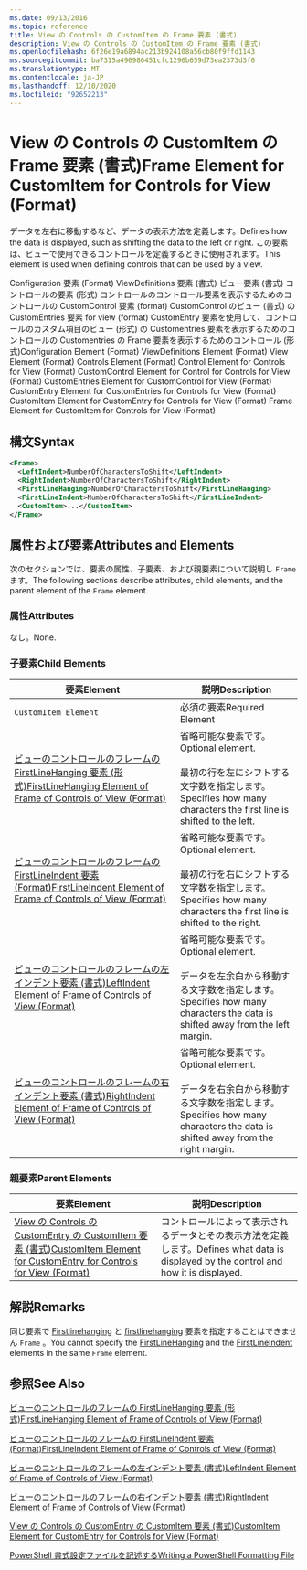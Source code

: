 ```yaml
---
ms.date: 09/13/2016
ms.topic: reference
title: View の Controls の CustomItem の Frame 要素 (書式)
description: View の Controls の CustomItem の Frame 要素 (書式)
ms.openlocfilehash: 6f26e19a6894ac213b924108a56cb80f9ffd1143
ms.sourcegitcommit: ba7315a496986451cfc1296b659d73ea2373d3f0
ms.translationtype: MT
ms.contentlocale: ja-JP
ms.lasthandoff: 12/10/2020
ms.locfileid: "92652213"
---
```

# <a name="frame-element-for-customitem-for-controls-for-view-format"></a><span data-ttu-id="7bf3d-103">View の Controls の CustomItem の Frame 要素 (書式)</span><span class="sxs-lookup"><span data-stu-id="7bf3d-103">Frame Element for CustomItem for Controls for View (Format)</span></span>

<span data-ttu-id="7bf3d-104">データを左右に移動するなど、データの表示方法を定義します。</span><span class="sxs-lookup"><span data-stu-id="7bf3d-104">Defines how the data is displayed, such as shifting the data to the left or right.</span></span> <span data-ttu-id="7bf3d-105">この要素は、ビューで使用できるコントロールを定義するときに使用されます。</span><span class="sxs-lookup"><span data-stu-id="7bf3d-105">This element is used when defining controls that can be used by a view.</span></span>

<span data-ttu-id="7bf3d-106">Configuration 要素 (Format) ViewDefinitions 要素 (書式) ビュー要素 (書式) コントロールの要素 (形式) コントロールのコントロール要素を表示するためのコントロールの CustomControl 要素 (format) CustomControl のビュー (書式) の CustomEntries 要素 for view (format) CustomEntry 要素を使用して、コントロールのカスタム項目のビュー (形式) の Customentries 要素を表示するためのコントロールの Customentries の Frame 要素を表示するためのコントロール (形式)</span><span class="sxs-lookup"><span data-stu-id="7bf3d-106">Configuration Element (Format) ViewDefinitions Element (Format) View Element (Format) Controls Element (Format) Control Element for Controls for View (Format) CustomControl Element for Control for Controls for View (Format) CustomEntries Element for CustomControl for View (Format) CustomEntry Element for CustomEntries for Controls for View (Format) CustomItem Element for CustomEntry for Controls for View (Format) Frame Element for CustomItem for Controls for View (Format)</span></span>

## <a name="syntax"></a><span data-ttu-id="7bf3d-107">構文</span><span class="sxs-lookup"><span data-stu-id="7bf3d-107">Syntax</span></span>

```xml
<Frame>
  <LeftIndent>NumberOfCharactersToShift</LeftIndent>
  <RightIndent>NumberOfCharactersToShift</RightIndent>
  <FirstLineHanging>NumberOfCharactersToShift</FirstLineHanging>
  <FirstLineIndent>NumberOfCharactersToShift</FirstLineIndent>
  <CustomItem>...</CustomItem>
</Frame>
```

## <a name="attributes-and-elements"></a><span data-ttu-id="7bf3d-108">属性および要素</span><span class="sxs-lookup"><span data-stu-id="7bf3d-108">Attributes and Elements</span></span>

<span data-ttu-id="7bf3d-109">次のセクションでは、要素の属性、子要素、および親要素について説明し `Frame` ます。</span><span class="sxs-lookup"><span data-stu-id="7bf3d-109">The following sections describe attributes, child elements, and the parent element of the `Frame` element.</span></span>

### <a name="attributes"></a><span data-ttu-id="7bf3d-110">属性</span><span class="sxs-lookup"><span data-stu-id="7bf3d-110">Attributes</span></span>

<span data-ttu-id="7bf3d-111">なし。</span><span class="sxs-lookup"><span data-stu-id="7bf3d-111">None.</span></span>

### <a name="child-elements"></a><span data-ttu-id="7bf3d-112">子要素</span><span class="sxs-lookup"><span data-stu-id="7bf3d-112">Child Elements</span></span>

|<span data-ttu-id="7bf3d-113">要素</span><span class="sxs-lookup"><span data-stu-id="7bf3d-113">Element</span></span>|<span data-ttu-id="7bf3d-114">説明</span><span class="sxs-lookup"><span data-stu-id="7bf3d-114">Description</span></span>|
|-------------|-----------------|
|`CustomItem Element`|<span data-ttu-id="7bf3d-115">必須の要素</span><span class="sxs-lookup"><span data-stu-id="7bf3d-115">Required Element</span></span>|
|[<span data-ttu-id="7bf3d-116">ビューのコントロールのフレームの FirstLineHanging 要素 (形式)</span><span class="sxs-lookup"><span data-stu-id="7bf3d-116">FirstLineHanging Element of Frame of Controls of View (Format)</span></span>](./firstlinehanging-element-for-frame-for-controls-for-view-format.md)|<span data-ttu-id="7bf3d-117">省略可能な要素です。</span><span class="sxs-lookup"><span data-stu-id="7bf3d-117">Optional element.</span></span><br /><br /> <span data-ttu-id="7bf3d-118">最初の行を左にシフトする文字数を指定します。</span><span class="sxs-lookup"><span data-stu-id="7bf3d-118">Specifies how many characters the first line is shifted to the left.</span></span>|
|[<span data-ttu-id="7bf3d-119">ビューのコントロールのフレームの FirstLineIndent 要素 (Format)</span><span class="sxs-lookup"><span data-stu-id="7bf3d-119">FirstLineIndent Element of Frame of Controls of View (Format)</span></span>](./firstlineindent-element-for-frame-for-controls-for-view-format.md)|<span data-ttu-id="7bf3d-120">省略可能な要素です。</span><span class="sxs-lookup"><span data-stu-id="7bf3d-120">Optional element.</span></span><br /><br /> <span data-ttu-id="7bf3d-121">最初の行を右にシフトする文字数を指定します。</span><span class="sxs-lookup"><span data-stu-id="7bf3d-121">Specifies how many characters the first line is shifted to the right.</span></span>|
|[<span data-ttu-id="7bf3d-122">ビューのコントロールのフレームの左インデント要素 (書式)</span><span class="sxs-lookup"><span data-stu-id="7bf3d-122">LeftIndent Element of Frame of Controls of View (Format)</span></span>](./leftindent-element-for-frame-for-controls-for-view-format.md)|<span data-ttu-id="7bf3d-123">省略可能な要素です。</span><span class="sxs-lookup"><span data-stu-id="7bf3d-123">Optional element.</span></span><br /><br /> <span data-ttu-id="7bf3d-124">データを左余白から移動する文字数を指定します。</span><span class="sxs-lookup"><span data-stu-id="7bf3d-124">Specifies how many characters the data is shifted away from the left margin.</span></span>|
|[<span data-ttu-id="7bf3d-125">ビューのコントロールのフレームの右インデント要素 (書式)</span><span class="sxs-lookup"><span data-stu-id="7bf3d-125">RightIndent Element of Frame of Controls of View (Format)</span></span>](./rightindent-element-for-frame-for-controls-for-view-format.md)|<span data-ttu-id="7bf3d-126">省略可能な要素です。</span><span class="sxs-lookup"><span data-stu-id="7bf3d-126">Optional element.</span></span><br /><br /> <span data-ttu-id="7bf3d-127">データを右余白から移動する文字数を指定します。</span><span class="sxs-lookup"><span data-stu-id="7bf3d-127">Specifies how many characters the data is shifted away from the right margin.</span></span>|

### <a name="parent-elements"></a><span data-ttu-id="7bf3d-128">親要素</span><span class="sxs-lookup"><span data-stu-id="7bf3d-128">Parent Elements</span></span>

|<span data-ttu-id="7bf3d-129">要素</span><span class="sxs-lookup"><span data-stu-id="7bf3d-129">Element</span></span>|<span data-ttu-id="7bf3d-130">説明</span><span class="sxs-lookup"><span data-stu-id="7bf3d-130">Description</span></span>|
|-------------|-----------------|
|[<span data-ttu-id="7bf3d-131">View の Controls の CustomEntry の CustomItem 要素 (書式)</span><span class="sxs-lookup"><span data-stu-id="7bf3d-131">CustomItem Element for CustomEntry for Controls for View (Format)</span></span>](./customitem-element-for-customentry-for-controls-for-view-format.md)|<span data-ttu-id="7bf3d-132">コントロールによって表示されるデータとその表示方法を定義します。</span><span class="sxs-lookup"><span data-stu-id="7bf3d-132">Defines what data is displayed by the control and how it is displayed.</span></span>|

## <a name="remarks"></a><span data-ttu-id="7bf3d-133">解説</span><span class="sxs-lookup"><span data-stu-id="7bf3d-133">Remarks</span></span>

<span data-ttu-id="7bf3d-134">同じ要素で [Firstlinehanging](./firstlinehanging-element-for-frame-for-controls-for-view-format.md) と [firstlinehanging](./firstlineindent-element-for-frame-for-controls-for-view-format.md) 要素を指定することはできません `Frame` 。</span><span class="sxs-lookup"><span data-stu-id="7bf3d-134">You cannot specify the [FirstLineHanging](./firstlinehanging-element-for-frame-for-controls-for-view-format.md) and the [FirstLineIndent](./firstlineindent-element-for-frame-for-controls-for-view-format.md) elements in the same `Frame` element.</span></span>

## <a name="see-also"></a><span data-ttu-id="7bf3d-135">参照</span><span class="sxs-lookup"><span data-stu-id="7bf3d-135">See Also</span></span>

[<span data-ttu-id="7bf3d-136">ビューのコントロールのフレームの FirstLineHanging 要素 (形式)</span><span class="sxs-lookup"><span data-stu-id="7bf3d-136">FirstLineHanging Element of Frame of Controls of View (Format)</span></span>](./firstlinehanging-element-for-frame-for-controls-for-view-format.md)

[<span data-ttu-id="7bf3d-137">ビューのコントロールのフレームの FirstLineIndent 要素 (Format)</span><span class="sxs-lookup"><span data-stu-id="7bf3d-137">FirstLineIndent Element of Frame of Controls of View (Format)</span></span>](./firstlineindent-element-for-frame-for-controls-for-view-format.md)

[<span data-ttu-id="7bf3d-138">ビューのコントロールのフレームの左インデント要素 (書式)</span><span class="sxs-lookup"><span data-stu-id="7bf3d-138">LeftIndent Element of Frame of Controls of View (Format)</span></span>](./leftindent-element-for-frame-for-controls-for-view-format.md)

[<span data-ttu-id="7bf3d-139">ビューのコントロールのフレームの右インデント要素 (書式)</span><span class="sxs-lookup"><span data-stu-id="7bf3d-139">RightIndent Element of Frame of Controls of View (Format)</span></span>](./rightindent-element-for-frame-for-controls-for-view-format.md)

[<span data-ttu-id="7bf3d-140">View の Controls の CustomEntry の CustomItem 要素 (書式)</span><span class="sxs-lookup"><span data-stu-id="7bf3d-140">CustomItem Element for CustomEntry for Controls for View (Format)</span></span>](./customitem-element-for-customentry-for-controls-for-view-format.md)

[<span data-ttu-id="7bf3d-141">PowerShell 書式設定ファイルを記述する</span><span class="sxs-lookup"><span data-stu-id="7bf3d-141">Writing a PowerShell Formatting File</span></span>](./writing-a-powershell-formatting-file.md)
